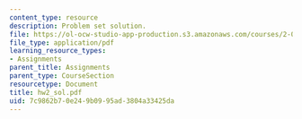 ```yaml
---
content_type: resource
description: Problem set solution.
file: https://ol-ocw-studio-app-production.s3.amazonaws.com/courses/2-002-mechanics-and-materials-ii-spring-2004/7c9862b70e249b0995ad3804a33425da_hw2_sol.pdf
file_type: application/pdf
learning_resource_types:
- Assignments
parent_title: Assignments
parent_type: CourseSection
resourcetype: Document
title: hw2_sol.pdf
uid: 7c9862b7-0e24-9b09-95ad-3804a33425da
---
```

